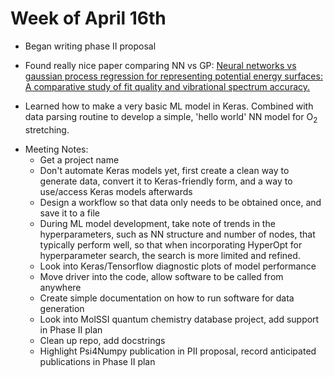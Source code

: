 # Week of April 16th

* Began writing phase II proposal

* Found really nice paper comparing NN vs GP: [Neural networks vs gaussian process regression for representing potential energy surfaces: A comparative study of fit quality and vibrational spectrum accuracy.](https://aip.scitation.org/doi/full/10.1063/1.5003074)

* Learned how to make a very basic ML model in Keras. Combined with data parsing routine to develop a simple, 'hello world' NN model for O<sub>2</sub> stretching.

[comment]: <> (* Update: Improved NN model for O<sub>2</sub> stretching. Wrote energy only and energy + gradient models. energy + gradient model performs slightly better all else equal. Divided dataset 50% test, 25% train, 25% validation, mean absolute error in the test set is on the order of 0.5-1.5%. Cross validation still not attempted. 
)


* Meeting Notes:
    * Get a project name
    * Don't automate Keras models yet, first create a clean way to generate data, convert it to Keras-friendly form, and a way to use/access Keras models afterwards 
    * Design a workflow so that data only needs to be obtained once, and save it to a file
    * During ML model development, take note of trends in the hyperparameters, such as NN structure and number of nodes, that typically perform well, so that when incorporating HyperOpt for hyperparameter search, the search is more limited and refined.
    * Look into Keras/Tensorflow diagnostic plots of model performance  
    * Move driver into the code, allow software to be called from anywhere 
    * Create simple documentation on how to run software for data generation
    * Look into MolSSI quantum chemistry database project, add support in Phase II plan 
    * Clean up repo, add docstrings 
    * Highlight Psi4Numpy publication in PII proposal, record anticipated publications in Phase II plan
       
